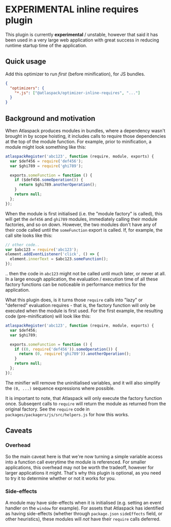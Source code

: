 # EXPERIMENTAL inline requires plugin

This plugin is currently **experimental** / unstable, however that said it has been used in a very large web application with great success in reducing runtime startup time of the application.

## Quick usage

Add this optimizer to run _first_ (before minification), for JS bundles.

```json
{
  "optimizers": {
    "*.js": ["@atlaspack/optimizer-inline-requires", "..."]
  }
}
```

## Background and motivation

When Atlaspack produces modules in bundles, where a dependency wasn't brought in by scope hoisting, it includes calls to require those dependencies at the top of the module function. For example, prior to minification, a module might look something like this:

```js
atlaspackRegister('abc123', function (require, module, exports) {
  var $def456 = require('def456');
  var $ghi789 = require('ghi789');

  exports.someFunction = function () {
    if ($def456.someOperation()) {
      return $ghi789.anotherOperation();
    }
    return null;
  };
});
```

When the module is first initialised (i.e. the "module factory" is called), this will get the `def456` and `ghi789` modules, immediately calling their module factories, and so on down. However, the two modules don't have any of their code called until the `someFunction` export is called. If, for example, the call site looks like this:

```js
// other code..
var $abc123 = require('abc123');
element.addEventListener('click', () => {
  element.innerText = $abc123.someFunction();
});
```

.. then the code in `abc123` might not be called until much later, or never at all. In a large enough application, the evaluation / execution time of all these factory functions can be noticeable in performance metrics for the application.

What this plugin does, is it turns those `require` calls into "lazy" or "deferred" evaluation requires - that is, the factory function will only be executed when the module is first used. For the first example, the resulting code (pre-minification) will look like this:

```js
atlaspackRegister('abc123', function (require, module, exports) {
  var $def456;
  var $ghi789;

  exports.someFunction = function () {
    if ((0, require('def456')).someOperation()) {
      return (0, require('ghi789')).anotherOperation();
    }
    return null;
  };
});
```

The minifier will remove the uninitialised variables, and it will also simplify the `(0, ...)` sequence expressions where possible.

It is important to note, that Atlaspack will only execute the factory function once. Subseqent calls to `require` will return the module as returned from the original factory. See the `require` code in `packages/packagers/js/src/helpers.js` for how this works.

## Caveats

### Overhead

So the main caveat here is that we're now turning a simple variable access into a function call everytime the module is referenced. For smaller applications, this overhead may not be worth the tradeoff, however for larger applications it might. That's why this plugin is optional, as you need to try it to determine whether or not it works for you.

### Side-effects

A module may have side-effects when it is initialised (e.g. setting an event handler on the `window` for example). For assets that Atlaspack has identified as having side-effects (whether through `package.json` `sideEffects` field, or other heuristics), these modules will _not_ have their `require` calls deferred.
